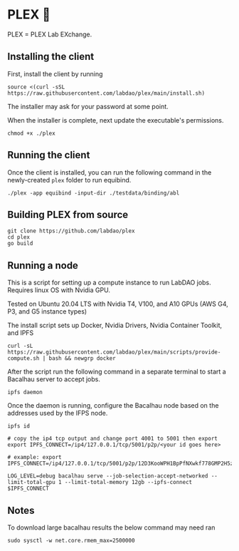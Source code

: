 # PLEX 🧫
PLEX = PLEX Lab EXchange.

## Installing the client

First, install the client by running

```
source <(curl -sSL https://raw.githubusercontent.com/labdao/plex/main/install.sh)
```

The installer may ask for your password at some point. 

When the installer is complete, next update the executable's permissions.


```
chmod +x ./plex
```

## Running the client

Once the client is installed, you can run the following command in the newly-created `plex` folder to run equibind.

```
./plex -app equibind -input-dir ./testdata/binding/abl
```

## Building PLEX from source 

```
git clone https://github.com/labdao/plex
cd plex
go build
```

## Running a node
This is a script for setting up a compute instance to run LabDAO jobs. Requires linux OS with Nvidia GPU.

Tested on Ubuntu 20.04 LTS with Nvidia T4, V100, and A10 GPUs (AWS G4, P3, and G5 instance types)

The install script sets up Docker, Nvidia Drivers, Nvidia Container Toolkit, and IPFS
```
curl -sL https://raw.githubusercontent.com/labdao/plex/main/scripts/provide-compute.sh | bash && newgrp docker
```

After the script run the following command in a separate terminal to start a Bacalhau server to accept jobs.
```
ipfs daemon
```

Once the daemon is running, configure the Bacalhau node based on the addresses used by the IFPS node.
```
ipfs id

# copy the ip4 tcp output and change port 4001 to 5001 then export
export IPFS_CONNECT=/ip4/127.0.0.1/tcp/5001/p2p/<your id goes here>

# example: export IPFS_CONNECT=/ip4/127.0.0.1/tcp/5001/p2p/12D3KooWPH1BpPfNXwkf778GMP2H5z7pwjKVQFnA5NS3DngU7pxG

LOG_LEVEL=debug bacalhau serve --job-selection-accept-networked --limit-total-gpu 1 --limit-total-memory 12gb --ipfs-connect $IPFS_CONNECT
```

## Notes
To download large bacalhau results the below command may need ran 
```
sudo sysctl -w net.core.rmem_max=2500000
```
